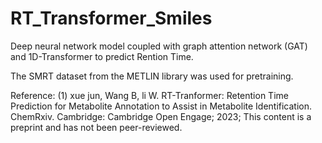 # RT_Transformer_Smiles
Deep neural network model coupled with graph attention network (GAT) and 1D-Transformer to predict Rention Time.

The SMRT dataset from the METLIN library was used for pretraining.

Reference: 
(1) xue jun, Wang B, li W. RT-Tranformer: Retention Time Prediction
for Metabolite Annotation to Assist in
Metabolite Identification. ChemRxiv. Cambridge: Cambridge Open Engage; 2023;  This content is a preprint and has not been peer-reviewed.
